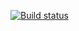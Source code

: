 [![Build status](https://ci.appveyor.com/api/projects/status/242i56epq2ld5q6q?svg=true)](https://ci.appveyor.com/project/NDmitrieva/test-api-ci)
